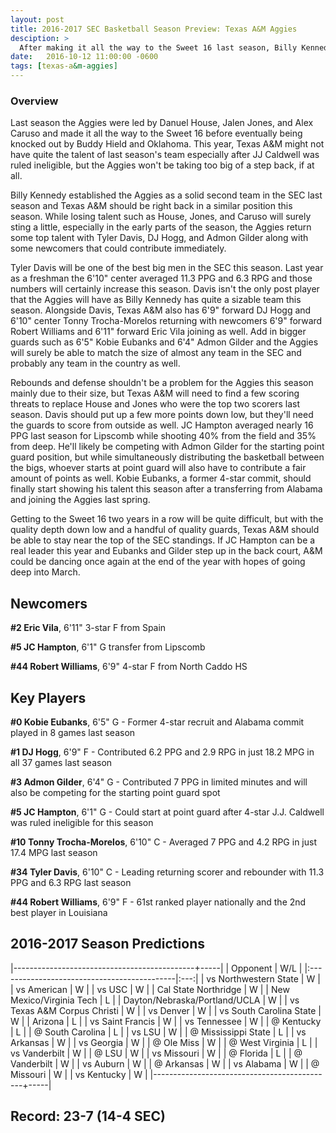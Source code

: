 ```yaml
---
layout: post
title: 2016-2017 SEC Basketball Season Preview: Texas A&M Aggies
desciption: >
  After making it all the way to the Sweet 16 last season, Billy Kennedy and Texas A&M are looking to remain atop the SEC right behind the Kentucky Wildcats.
date:   2016-10-12 11:00:00 -0600
tags: [texas-a&m-aggies]
---
```

### Overview
Last season the Aggies were led by Danuel House, Jalen Jones, and Alex Caruso and made it all the way to the Sweet 16 before eventually being knocked out by Buddy Hield and Oklahoma. This year, Texas A&M might not have quite the talent of last season's team especially after JJ Caldwell was ruled ineligible, but the Aggies won't be taking too big of a step back, if at all.

Billy Kennedy established the Aggies as a solid second team in the SEC last season and Texas A&M should be right back in a similar position this season. While losing talent such as House, Jones, and Caruso will surely sting a little, especially in the early parts of the season, the Aggies return some top talent with Tyler Davis, DJ Hogg, and Admon Gilder along with some newcomers that could contribute immediately.

Tyler Davis will be one of the best big men in the SEC this season. Last year as a freshman the 6'10" center averaged 11.3 PPG and 6.3 RPG and those numbers will certainly increase this season. Davis isn't the only post player that the Aggies will have as Billy Kennedy has quite a sizable team this season. Alongside Davis, Texas A&M also has 6'9" forward DJ Hogg and 6'10" center Tonny Trocha-Morelos returning with newcomers 6'9" forward Robert Williams and 6'11" forward Eric Vila joining as well. Add in bigger guards such as 6'5" Kobie Eubanks and 6'4" Admon Gilder and the Aggies will surely be able to match the size of almost any team in the SEC and probably any team in the country as well.

Rebounds and defense shouldn't be a problem for the Aggies this season mainly due to their size, but Texas A&M will need to find a few scoring threats to replace House and Jones who were the top two scorers last season. Davis should put up a few more points down low, but they'll need the guards to score from outside as well. JC Hampton averaged nearly 16 PPG last season for Lipscomb while shooting 40% from the field and 35% from deep. He'll likely be competing with Admon Gilder for the starting point guard position, but while simultaneously distributing the basketball between the bigs, whoever starts at point guard will also have to contribute a fair amount of points as well. Kobie Eubanks, a former 4-star commit, should finally start showing his talent this season after a transferring from Alabama and joining the Aggies last spring.

Getting to the Sweet 16 two years in a row will be quite difficult, but with the quality depth down low and a handful of quality guards, Texas A&M should be able to stay near the top of the SEC standings. If JC Hampton can be a real leader this year and Eubanks and Gilder step up in the back court, A&M could be dancing once again at the end of the year with hopes of going deep into March.


## Newcomers

**\#2 Eric Vila**, 6'11" 3-star F from Spain

**\#5 JC Hampton**, 6'1" G transfer from Lipscomb

**\#44 Robert Williams**, 6'9" 4-star F from North Caddo HS


## Key Players

**\#0 Kobie Eubanks**, 6'5" G - Former 4-star recruit and Alabama commit played in 8 games last season

**\#1 DJ Hogg**, 6'9" F - Contributed 6.2 PPG and 2.9 RPG in just 18.2 MPG in all 37 games last season

**\#3 Admon Gilder**, 6'4" G - Contributed 7 PPG in limited minutes and will also be competing for the starting point guard spot

**\#5 JC Hampton**, 6'1" G - Could start at point guard after 4-star J.J. Caldwell was ruled ineligible for this season

**\#10 Tonny Trocha-Morelos**, 6'10" C - Averaged 7 PPG and 4.2 RPG in just 17.4 MPG last season

**\#34 Tyler Davis**, 6'10" C - Leading returning scorer and rebounder with 11.3 PPG and 6.3 RPG last season

**\#44 Robert Williams**, 6'9" F - 61st ranked player nationally and the 2nd best player in Louisiana


## 2016-2017 Season Predictions

|---------------------------------------------+-----|
| Opponent                                    | W/L |
|:--------------------------------------------|:---:|
| vs Northwestern State                       | W   |
| vs American                                 | W   |
| vs USC                                      | W   |
| Cal State Northridge                        | W   |
| New Mexico/Virginia Tech                    | L   |
| Dayton/Nebraska/Portland/UCLA               | W   |
| vs Texas A&M Corpus Christi                 | W   |
| vs Denver                                   | W   |
| vs South Carolina State                     | W   |
| Arizona                                     | L   |
| vs Saint Francis                            | W   |
| vs Tennessee                                | W   |
| @ Kentucky                                  | L   |
| @ South Carolina                            | L   |
| vs LSU                                      | W   |
| @ Mississippi State                         | L   |
| vs Arkansas                                 | W   |
| vs Georgia                                  | W   |
| @ Ole Miss                                  | W   |
| @ West Virginia                             | L   |
| vs Vanderbilt                               | W   |
| @ LSU                                       | W   |
| vs Missouri                                 | W   |
| @ Florida                                   | L   |
| @ Vanderbilt                                | W   |
| vs Auburn                                   | W   |
| @ Arkansas                                  | W   |
| vs Alabama                                  | W   |
| @ Missouri                                  | W   |
| vs Kentucky                                 | W   |
|---------------------------------------------+-----|

## Record: 23-7 (14-4 SEC)
